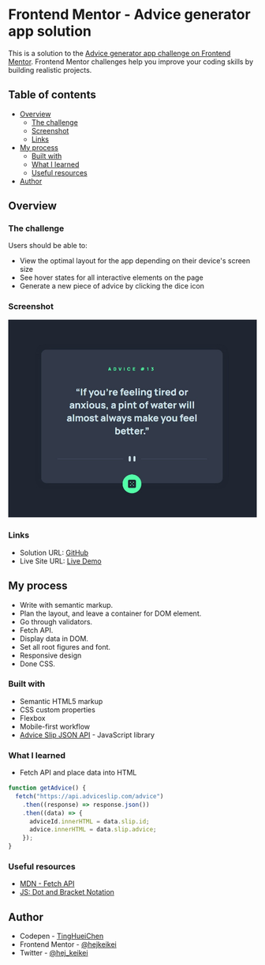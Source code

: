 # Frontend Mentor - Advice generator app solution

This is a solution to the [Advice generator app challenge on Frontend Mentor](https://www.frontendmentor.io/challenges/advice-generator-app-QdUG-13db). Frontend Mentor challenges help you improve your coding skills by building realistic projects.

## Table of contents

- [Overview](#overview)
  - [The challenge](#the-challenge)
  - [Screenshot](#screenshot)
  - [Links](#links)
- [My process](#my-process)
  - [Built with](#built-with)
  - [What I learned](#what-i-learned)
  - [Useful resources](#useful-resources)
- [Author](#author)

## Overview

### The challenge

Users should be able to:

- View the optimal layout for the app depending on their device's screen size
- See hover states for all interactive elements on the page
- Generate a new piece of advice by clicking the dice icon

### Screenshot

![](./screenshot.jpeg)

### Links

- Solution URL: [GitHub](https://github.com/hejkeikei/advice-generator-app)
- Live Site URL: [Live Demo](https://hejkeikei.github.io/advice-generator-app/)

## My process

- Write with semantic markup.
- Plan the layout, and leave a container for DOM element.
- Go through validators.
- Fetch API.
- Display data in DOM.
- Set all root figures and font.
- Responsive design
- Done CSS.

### Built with

- Semantic HTML5 markup
- CSS custom properties
- Flexbox
- Mobile-first workflow
- [Advice Slip JSON API](https://api.adviceslip.com/) - JavaScript library

### What I learned

- Fetch API and place data into HTML

```js
function getAdvice() {
  fetch("https://api.adviceslip.com/advice")
    .then((response) => response.json())
    .then((data) => {
      adviceId.innerHTML = data.slip.id;
      advice.innerHTML = data.slip.advice;
    });
}
```

### Useful resources

- [MDN - Fetch API](https://developer.mozilla.org/en-US/docs/Web/API/Fetch_API)
- [JS: Dot and Bracket Notation](https://frontend.turing.edu/lessons/module-1/js-dot-bracket-notation.html)

## Author

- Codepen - [TingHueiChen](https://codepen.io/TingHueiChen)
- Frontend Mentor - [@hejkeikei](https://www.frontendmentor.io/profile/hejkeikei)
- Twitter - [@hej_keikei](https://twitter.com/hej_keikei)
